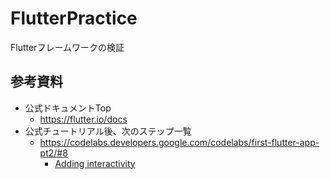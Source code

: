 # FlutterPractice

Flutterフレームワークの検証

## 参考資料

- 公式ドキュメントTop
  - https://flutter.io/docs
- 公式チュートリアル後、次のステップ一覧
  - https://codelabs.developers.google.com/codelabs/first-flutter-app-pt2/#8
    - [Adding interactivity](https://flutter.io/docs/development/ui/interactive)

